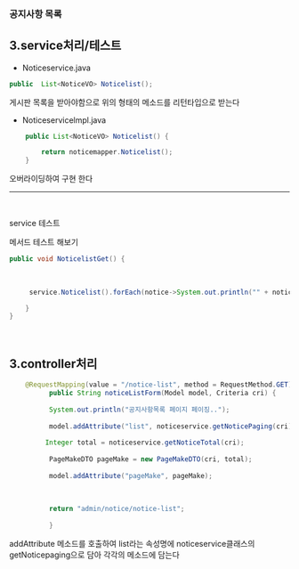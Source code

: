 ### 공지사항 목록

3.service처리/테스트
---


- Noticeservice.java

```java
public  List<NoticeVO> Noticelist();
```    
게시판 목록을 받아야함으로  위의 형태의 메소드를 리턴타입으로 받는다



- Noticeservicelmpl.java

```java
	public List<NoticeVO> Noticelist() {

		return noticemapper.Noticelist();
	}

```

오버라이딩하여 구현 한다 

----
&nbsp;

service 테스트


메서드 테스트 해보기

```java
public void NoticelistGet() {
	
	
	
	 service.Noticelist().forEach(notice->System.out.println("" + notice));

    }
}
```

&nbsp;

3.controller처리
---

```java
	@RequestMapping(value = "/notice-list", method = RequestMethod.GET)
		  public String noticeListForm(Model model, Criteria cri) {
		  
		  System.out.println("공지사항목록 페이지 페이징..");
		  
		  model.addAttribute("list", noticeservice.getNoticePaging(cri));
		  
		 Integer total = noticeservice.getNoticeTotal(cri);
		  
		  PageMakeDTO pageMake = new PageMakeDTO(cri, total);
		  
		  model.addAttribute("pageMake", pageMake);
		  
		
		 
		  return "admin/notice/notice-list";
		  
		  }

```

addAttribute 메소드를 호출하여 list라는 속성명에 noticeservice클래스의 getNoticepaging으로 담아 각각의 메소드에 담는다

